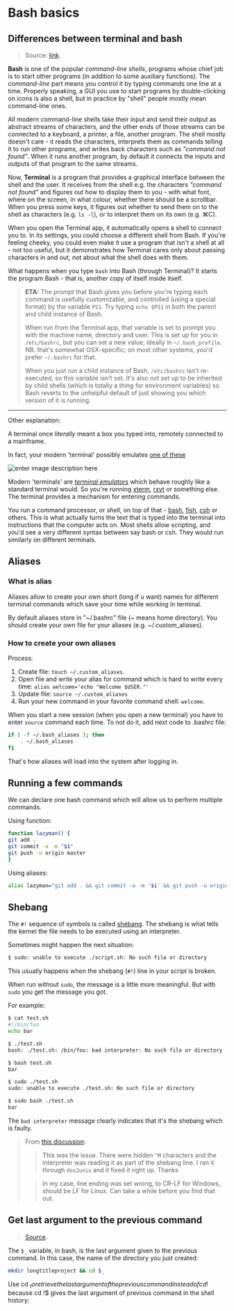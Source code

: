 # Bash basics

## Differences between terminal and bash

> Source: [link](https://superuser.com/questions/880344/what-is-the-difference-between-terminal-and-bash).

**Bash** is one of the popular *command-line shells*, programs whose chief job is to start other programs (in addition to some auxiliary functions).
The *command-line* part means you control it by typing commands one line at a time.
Properly speaking, a GUI you use to start programs by double-clicking on icons is also a shell, but in practice by "shell" people mostly mean command-line ones.

All modern command-line shells take their input and send their output as abstract streams of characters, and the other ends of those streams can be connected to a keyboard, a printer, a file, another program. The shell mostly doesn't care - it reads the characters, interprets them as commands telling it to run other programs, and writes back characters such as *"command not found"*. When it runs another program, by default it connects the inputs and outputs of that program to the same streams.

Now, **Terminal** is a program that provides a graphical interface between the shell and the user. It receives from the shell e.g. the characters *"command not found"* and figures out how to display them to you - with what font, where on the screen, in what colour, whether there should be a scrollbar. When you press some keys, it figures out whether to send them on to the shell as characters (e.g. `ls -l`), or to interpret them on its own (e.g. ⌘C).

When you open the Terminal app, it automatically opens a shell to connect you to. In its settings, you could choose a different shell from Bash. If you're feeling cheeky, you could even make it use a program that isn't a shell at all - not too useful, but it demonstrates how Terminal cares only about passing characters in and out, not about what the shell does with them.

What happens when you type `bash` into Bash (through Terminal)? It starts the program Bash - that is, another copy of itself inside itself.

> **ETA:** The *prompt* that Bash gives you before you're typing each command is usefully customizable, and controlled (using a special format) by the variable `PS1`. Try typing `echo $PS1` in both the parent and child instance of Bash.
>
> When run from the Terminal app, that variable is set to prompt you with the machine name, directory and user. This is set up for you in `/etc/bashrc`, but you can set a new value, ideally in `~/.bash_profile`. NB. that's somewhat OSX-specific; on most other systems, you'd prefer `~/.bashrc` for that.
>
> When you just run a child instance of Bash, `/etc/bashrc` isn't re-executed, so this variable isn't set. It's also not set up to be inherited by child shells (which is totally a thing for environment variables) so Bash reverts to the unhelpful default of just showing you which version of it is running.

---

Other explanation:

A terminal once *literally* meant a box you typed into, remotely connected to a mainframe.

In fact, your modern 'terminal' possibly emulates [one of these](http://en.wikipedia.org/wiki/VT220)

![enter image description here](https://brennan.io/images/alien-splash.png)

Modern 'terminals' are *[terminal emulators](http://en.wikipedia.org/wiki/Terminal_emulator)* which behave roughly like a standard terminal would. So you're running [xterm](http://en.wikipedia.org/wiki/Xterm), [rxvt](http://en.wikipedia.org/wiki/Rxvt) or something else. The terminal provides a mechanism for entering commands.

You run a command processor, or *shell*, on top of that - [bash](http://en.wikipedia.org/wiki/Bash_(Unix_shell)), [fish](http://en.wikipedia.org/wiki/Friendly_interactive_shell), [csh](http://en.wikipedia.org/wiki/C_shell) or others. This is what actually turns the text that is typed into the terminal into instructions that the computer acts on. Most shells allow scripting, and you'd see a very different syntax between say bash or csh. They would run similarly on different terminals.

## Aliases

### What is alias

Aliases allow to create your own short (long if u want)  names for different terminal commands which save your time while working in terminal.

By default aliases store in "~/.bashrc" file (~ means home directory). You should create your own file for your aliases (e.g. ~/.custom_aliases).

### How to create your own aliases

Process:

1. Create file: `touch ~/.custom_aliases`.
2. Open file and write your alias for command which is hard to write every time:  `alias welcome='echo "Welcome $USER."'`
3. Update file: `source ~/.custom_aliases`
4. Run your new command in your favorite command shell: `welcome`.

When you start a new session (when you open a new terminal) you have to enter `source` command each time. To not do it, add next code to .bashrc file:

```sh
if [ -f ~/.bash_aliases ]; then
    . ~/.bash_aliases
fi
```

That's how aliases will load into the system after logging in.

## Running a few commands

We can declare one bash command which will allow us to perform multiple commands.

Using function:

```sh
function lazyman() {
git add .
git commit -a -m "$1"
git push -u origin master
}
```

Using aliases:

```sh
alias lazyman="git add . && git commit -a -m '$i' && git push -u origin master"
```

## Shebang

The `#!` sequence of symbols is called <u>shebang</u>. The shebang is what tells the kernel the file needs to be executed using an interpreter. 

Sometimes might happen the next situation:

```bash
$ sudo: unable to execute ./script.sh: No such file or directory
```

This usually happens when the shebang (`#!`) line in your script is broken.

When run without `sudo`, the message is a little more meaningful. But with `sudo` you get the message you got.

For example:

```bash
$ cat test.sh
#!/bin/foo
echo bar

$ ./test.sh
bash: ./test.sh: /bin/foo: bad interpreter: No such file or directory

$ bash test.sh
bar

$ sudo ./test.sh
sudo: unable to execute ./test.sh: No such file or directory

$ sudo bash ./test.sh
bar
```

The `bad interpreter` message clearly indicates that it's the shebang which is faulty.

> From [this discussion](https://unix.stackexchange.com/questions/144718/sudo-unable-to-execute-script-sh-no-such-file-or-directory#answer-144719):
>
> > This was the issue. There were hidden `^M` characters and the interpreter was reading it as part of the shebang line. I ran it through `dos2unix` and it fixed it right up. Thanks
>
> > In my case, line ending was set wrong, to CR-LF for Windows, should be LF for Linux. Can take a while before you find that out.

## Get last argument to the previous command

> [Source](https://unix.stackexchange.com/questions/9123/is-there-a-one-liner-that-allows-me-to-create-a-directory-and-move-into-it-at-th).

The `$_` variable, in bash, is the last argument given to the previous command. In this case, the name of the directory you just created:

```bash
mkdir longtitleproject && cd $_
```

Use cd $_ to retrieve the last argument of the previous command instead of cd !$ because cd !$ gives the last argument of previous command in the shell history:

